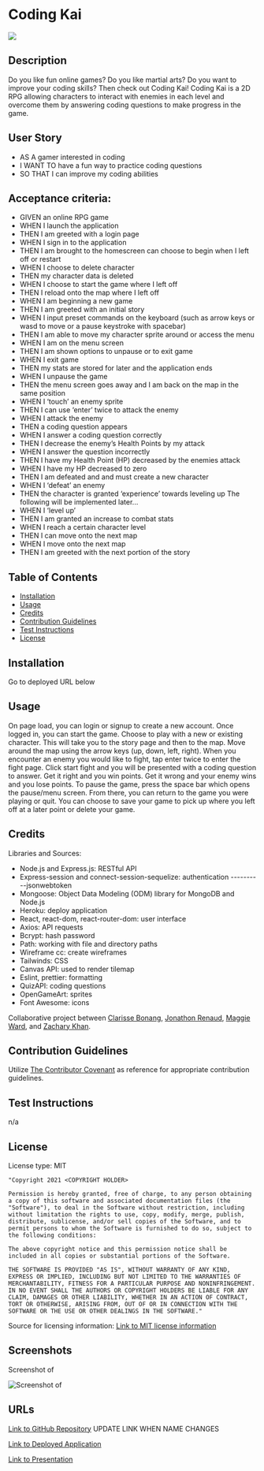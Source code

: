 # Coding Kai

<img src='https://img.shields.io/badge/License-MIT-yellow.svg'>

## Description

Do you like fun online games? Do you like martial arts? Do you want to improve your coding skills? Then check out Coding Kai! Coding Kai is a 2D RPG allowing characters to interact with enemies in each level and overcome them by answering coding questions to make progress in the game.

## User Story

- AS A gamer interested in coding
- I WANT TO have a fun way to practice coding questions
- SO THAT I can improve my coding abilities

## Acceptance criteria:

- GIVEN an online RPG game
- WHEN I launch the application
- THEN I am greeted with a login page
- WHEN I sign in to the application
- THEN I am brought to the homescreen can choose to begin when I left off or restart
- WHEN I choose to delete character
- THEN my character data is deleted
- WHEN I choose to start the game where I left off
- THEN I reload onto the map where I left off
- WHEN I am beginning a new game
- THEN I am greeted with an initial story
- WHEN I input preset commands on the keyboard (such as arrow keys or wasd to move or a pause keystroke with spacebar)
- THEN I am able to move my character sprite around or access the menu
- WHEN I am on the menu screen
- THEN I am shown options to unpause or to exit game
- WHEN I exit game
- THEN my stats are stored for later and the application ends
- WHEN I unpause the game
- THEN the menu screen goes away and I am back on the map in the same position
- WHEN I ‘touch’ an enemy sprite
- THEN I can use ‘enter’ twice to attack the enemy
- WHEN I attack the enemy
- THEN a coding question appears
- WHEN I answer a coding question correctly
- THEN I decrease the enemy’s Health Points by my attack
- WHEN I answer the question incorrectly
- THEN I have my Health Point (HP) decreased by the enemies attack
- WHEN I have my HP decreased to zero
- THEN I am defeated and and must create a new character
- WHEN I ‘defeat’ an enemy
- THEN the character is granted ‘experience’ towards leveling up
The following will be implemented later...
- WHEN I ‘level up’
- THEN I am granted an increase to combat stats
- WHEN I reach a certain character level
- THEN I can move onto the next map
- WHEN I move onto the next map
- THEN I am greeted with the next portion of the story

## Table of Contents

- [Installation](#installation)
- [Usage](#usage)
- [Credits](#credits)
- [Contribution Guidelines](#contribution-guidelines)
- [Test Instructions](#test-instructions)
- [License](#license)

## Installation

Go to deployed URL below

## Usage

On page load, you can login or signup to create a new account. Once logged in, you can start the game. Choose to play with a new or existing character. This will take you to the story page and then to the map. Move around the map using the arrow keys (up, down, left, right). When you encounter an enemy you would like to fight, tap enter twice to enter the fight page. Click start fight and you will be presented with a coding question to answer. Get it right and you win points. Get it wrong and your enemy wins and you lose points. To pause the game, press the space bar which opens the pause/menu screen. From there, you can return to the game you were playing or quit. You can choose to save your game to pick up where you left off at a later point or delete your game.

## Credits

Libraries and Sources:

- Node.js and Express.js: RESTful API
- Express-session and connect-session-sequelize: authentication ----------jsonwebtoken
- Mongoose: Object Data Modeling (ODM) library for MongoDB and Node.js
- Heroku: deploy application
- React, react-dom, react-router-dom: user interface
- Axios: API requests
- Bcrypt: hash password
- Path: working with file and directory paths
- Wireframe cc: create wireframes
- Tailwinds: CSS 
- Canvas API: used to render tilemap
- Eslint, prettier: formatting
- QuizAPI: coding questions
- OpenGameArt: sprites
- Font Awesome: icons

Collaborative project between <a href="https://github.com/bonang8">Clarisse Bonang</a>, <a href="https://github.com/roomsiejones">Jonathon Renaud</a>, <a href="https://github.com/mlward639">Maggie Ward</a>, and <a href="https://github.com/zack-khan">Zachary Khan</a>.

## Contribution Guidelines

Utilize <a href= "https://www.contributor-covenant.org/version/2/0/code_of_conduct/code_of_conduct.md">The Contributor Covenant</a> as reference for appropriate contribution guidelines.

## Test Instructions

n/a

## License

License type: MIT

    "Copyright 2021 <COPYRIGHT HOLDER>

    Permission is hereby granted, free of charge, to any person obtaining a copy of this software and associated documentation files (the "Software"), to deal in the Software without restriction, including without limitation the rights to use, copy, modify, merge, publish, distribute, sublicense, and/or sell copies of the Software, and to permit persons to whom the Software is furnished to do so, subject to the following conditions:

    The above copyright notice and this permission notice shall be included in all copies or substantial portions of the Software.

    THE SOFTWARE IS PROVIDED "AS IS", WITHOUT WARRANTY OF ANY KIND, EXPRESS OR IMPLIED, INCLUDING BUT NOT LIMITED TO THE WARRANTIES OF MERCHANTABILITY, FITNESS FOR A PARTICULAR PURPOSE AND NONINFRINGEMENT. IN NO EVENT SHALL THE AUTHORS OR COPYRIGHT HOLDERS BE LIABLE FOR ANY CLAIM, DAMAGES OR OTHER LIABILITY, WHETHER IN AN ACTION OF CONTRACT, TORT OR OTHERWISE, ARISING FROM, OUT OF OR IN CONNECTION WITH THE SOFTWARE OR THE USE OR OTHER DEALINGS IN THE SOFTWARE."

Source for licensing information: <a href="https://opensource.org/licenses/MIT">Link to MIT license information</a>

## Screenshots

Screenshot of

<img src='#' alt = 'Screenshot of '>

## URLs

<a href="https://github.com/mlward639/Coding-Kai">Link to GitHub Repository</a> UPDATE LINK WHEN NAME CHANGES

<a href="https://shrouded-temple-97141.herokuapp.com/">Link to Deployed Application</a>

<a href="https://docs.google.com/presentation/d/1ltJcClFWCoBUaLo8J0AFW42987DlkbmdFESNDMg58TQ/edit?usp=sharing">Link to Presentation</a>
